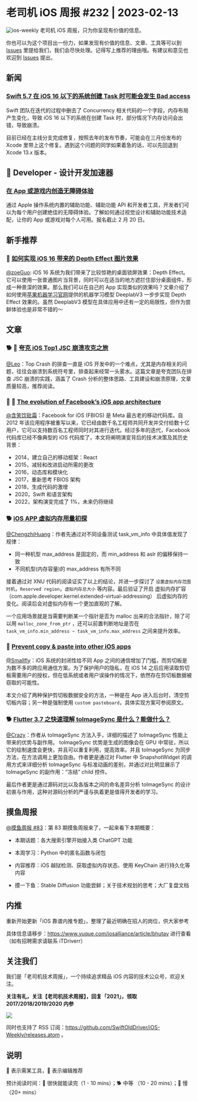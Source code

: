 # 老司机 iOS 周报 #232 | 2023-02-13

![ios-weekly](https://github.com/SwiftOldDriver/iOS-Weekly/blob/master/assets/ios-weekly.png?raw=true)
老司机 iOS 周报，只为你呈现有价值的信息。

你也可以为这个项目出一份力，如果发现有价值的信息、文章、工具等可以到 [Issues](https://github.com/SwiftOldDriver/iOS-Weekly/issues) 里提给我们，我们会尽快处理。记得写上推荐的理由哦。有建议和意见也欢迎到 [Issues](https://github.com/SwiftOldDriver/iOS-Weekly/issues) 提出。

## 新闻

### [Swift 5.7 在 iOS 16 以下的系统创建 Task 时可能会发生 Bad access](https://github.com/apple/swift/issues/63420)

Swift 团队在迭代的过程中删去了 Concurrency 相关代码的一个字段，内存布局产生变化，导致 iOS 16 以下的系统在创建 Task 时，部分情况下内存访问会出错，导致崩溃。

目前已经在主线分支完成修复，按照去年的发布节奏，可能会在三月份发布的 Xcode 里带上这个修复。遇到这个问题的同学如果着急的话，可以先回退到 Xcode 13.x 版本。

##  Developer - 设计开发加速器

### [在 App 或游戏内创造无障碍体验](https://developer.apple.com/cn/accelerator/)

通过 Apple 操作系统内置的辅助功能、辅助功能 API 和开发者工具，开发者们可以为每个用户创建绝佳的无障碍体验。了解如何通过视觉设计和辅助功能技术适配，让你的 App 或游戏对每个人可用。报名截止 2 月 20 日。

## 新手推荐

### 🐎 [如何实现 iOS 16 带来的 Depth Effect 图片效果](https://mp.weixin.qq.com/s/9ITEbW1_EGu_2vrVfrZ9lA)

[@zoeGuo](https://github.com/zoeGuo): iOS 16 系统为我们带来了比较惊艳的桌面锁屏效果：Depth Effect。它可以使用一张普通图片当背景，同时可以在适当的地方遮拦住部分桌面组件，形成一种景深的效果。那么我们可以在自己的 App 实现类似的效果吗？文章介绍了如何使用[苹果机器学习官网](https://developer.apple.com/machine-learning/models/)提供的机器学习模型 DeeplabV3 一步步实现 Depth Effect 效果的。虽然 DeeplabV3 模型在具体应用中还有一定的局限性，但作为尝鲜体验也是非常不错的～

## 文章

### 🐕 🌟 [夸克 iOS Top1 JSC 崩溃攻克之旅](https://mp.weixin.qq.com/s/0DidXWLDeqXpsjGBv69ITQ)

[@Leo](https://github.com/leomobiledeveloper)：Top Crash 的排查一直是 iOS 开发中的一个难点，尤其是内存相关的问题，往往会崩溃到系统符号里，排查起来经常一头雾水。这篇文章是夸克团队在排查 JSC 崩溃的实践，涵盖了 Crash 分析的整体思路、工具建设和崩溃原理，文章质量较高，推荐阅读。

### 🌟  🐢 [The evolution of Facebook’s iOS app architecture](https://engineering.fb.com/2023/02/06/ios/facebook-ios-app-architecture/)

[@含笑饮砒霜](https://weibo.com/chinafishnews/)：Facebook for iOS (FBIOS) 是 Meta 最古老的移动代码库。自 2012 年该应用程序被重写以来，它已经由数千名工程师共同开发并交付给数十亿用户，它可以支持数百名工程师同时对其进行迭代。经过多年的迭代，Facebook 代码库已经不像典型的 iOS 代码库了，本文将阐明演变背后的技术决策及其历史背景：
- 2014，建立自己的移动框架：React
- 2015，减轻和改进启动所需的更改
- 2016，动态库和模块化
- 2017，重新思考 FBIOS 架构 
- 2018，生成代码的激增
- 2020，Swift 和语言架构
- 2022，架构演变完成了 1%，未来仍将继续

### 🐕 [iOS APP 虚拟内存用量初探](https://juejin.cn/post/7196931784328626234)

[@ChengzhiHuang](https://github.com/ChengzhiHuang)：作者先通过对不同设备测试 task_vm_info 中具体值发现了规律：

- 同一种机型 max_address 是固定的，而 min_address 和 aslr 的偏移保持一致
- 不同机型(内存容量)的 max_address 有所不同

接着通过对 XNU 代码的阅读证实了以上的结论，并进一步探讨了 `` 设置虚拟内存范围时机 ``，``Reserved region``，`` 虚拟内存总大小 `` 等内容。最后验证了开启 虚拟内存扩容（com.apple.developer.kernel.extended-virtual-addressing） 后虚拟内存的变化。阅读后会对虚拟内存有一个更加直观的了解。

一个应用场景就是当需要判断某一个指针是否为 malloc 出来的合法指针，除了可以用 ``malloc_zone_from_ptr`` ，还可以前置判断地址是否在 ``task_vm_info.min_address ~ task_vm_info.max_address`` 之间来提升效率。

### 🐎 [Prevent copy & paste into other iOS apps](https://blog.eidinger.info/prevent-copy-paste-into-other-ios-apps)

[@Smallfly](https://github.com/iostalks)：iOS 系统的封闭性给不同 App 之间的通信增加了门槛，而剪切板是为数不多的跨应用通信方案。为了保护用户的隐私，在 iOS 14 之后应用读取剪切板需要用户的授权，但在低系统或者用户误操作的情况下，依然存在剪切板数据被窃取的可能性。

本文介绍了两种保护剪切板数据安全的方法，一种是在 App 进入后台时，清空剪切板内容；另一种是强制使用 `custom pasteboard`，具体实现方案可参阅原文。

### 🐕 [Flutter 3.7 之快速理解 toImageSync 是什么？能做什么？](https://mp.weixin.qq.com/s/ziOCR-sudMGbE0iW3MKewQ)

[@Crazy](https://github.com/jiyan135960)：作者从 toImageSync 方法入手，详细的描述了 toImageSync 性能上带来的优势与副作用。 toImageSync 优势是生成的图像会在 GPU 中常驻，所以它的绘制速度会更快，并且可以重复利用，提高效率。并且 toImageSync 为同步方法，在方法调用上更加自由。作者更是通过对 Flutter 中 SnapshotWidget 的调用方式来详细分析 toImageSync 与标准动画的差别，并通过对比明显展示了 toImageSync 的副作用：“冻结” child 控件。

最后作者更是通过源码对比以及各版本之间的命名差异分析 toImageSync 的设计初衷与作用，这种对源码分析的严谨与执着更是值得开发者的学习。

## 摸鱼周报

[@摸鱼周报 #83](https://mp.weixin.qq.com/s/Ty95hGBIevHaJQ5TU774aQ)：第 83 期摸鱼周报来了，一起来看下本期概要：

* 本期话题：各大搜索引擎开始接入类 ChatGPT 功能

* 本周学习：Python 中的匿名函数与闭包

* 内容推荐：iOS 越狱检测、获取虚拟内存状态、使用 KeyChain 进行持久化等内容

* 摸一下鱼：Stable Diffusion 功能尝鲜；关于技术规划的思考；大厂复盘文档

## 内推

重新开始更新「iOS 靠谱内推专题」，整理了最近明确在招人的岗位，供大家参考

具体信息请移步：https://www.yuque.com/iosalliance/article/bhutav 进行查看（如有招聘需求请联系 iTDriverr）

## 关注我们

我们是「老司机技术周报」，一个持续追求精品 iOS 内容的技术公众号，欢迎关注。

**关注有礼，关注【老司机技术周报】，回复「2021」，领取 2017/2018/2019/2020 内参**

![](https://github.com/SwiftOldDriver/iOS-Weekly/blob/master/assets/qrcode_for_wechat.jpg?raw=true)

同时也支持了 RSS 订阅：https://github.com/SwiftOldDriver/iOS-Weekly/releases.atom 。

## 说明

🚧 表示需某工具，🌟 表示编辑推荐

预计阅读时间：🐎 很快就能读完（1 - 10 mins）；🐕 中等 （10 - 20 mins）；🐢 慢（20+ mins）
